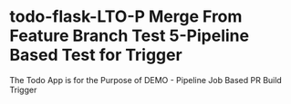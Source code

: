 # todo-flask-LTO-P Merge From Feature Branch Test 5-Pipeline Based Test for Trigger
The Todo App is for the Purpose of DEMO - Pipeline Job Based PR Build Trigger
